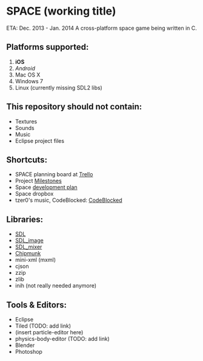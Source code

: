 # SPACE (working title)
ETA: Dec. 2013 - Jan. 2014
A cross-platform space game being written in C.


## Platforms supported:
1. **iOS**
2. *Android*
3. Mac OS X
4. Windows 7
5. Linux (currently missing SDL2 libs)


## This repository should not contain:
* Textures
* Sounds
* Music
* Eclipse project files


## Shortcuts:
* SPACE planning board at [Trello](https://trello.com/b/p0dbPsik/space)
* Project [Milestones](about:blank)
* Space [development plan](https://docs.google.com/document/d/1Dtj3eIV7wXX-JbMaPKmj9ORMLq9SSRsVYANchJQ3Ihg/edit)
* Space dropbox
* tzer0's music, CodeBlocked: [CodeBlocked](https://dl.dropboxusercontent.com/u/1184173/renoise/CodeBlocked/index.html)


## Libraries:
- [SDL](http://www.libsdl.org/)
- [SDL_image](http://www.libsdl.org/projects/SDL_image)
- [SDL_mixer](http://www.libsdl.org/projects/SDL_mixer)
- [Chipmunk](http://chipmunk-physics.net/)
- mini-xml (mxml)
- cjson
- zzip
- zlib
- inih (not really needed anymore)


## Tools & Editors:
- Eclipse
- Tiled (TODO: add link)
- (insert particle-editor here)
- physics-body-editor (TODO: add link)
- Blender
- Photoshop
